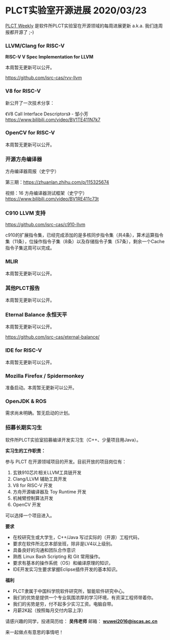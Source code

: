 # PLCT实验室开源进展 2020/03/23

[PLCT Weekly](https://github.com/isrc-cas/PLCT-Weekly)
是软件所PLCT实验室在开源领域的每周进展更新
a.k.a. 我们连周报都开源了 ;-)

### LLVM/Clang for RISC-V

**RISC-V V Spec Implementation for LLVM**

本周暂无更新可以公开。

https://github.com/isrc-cas/rvv-llvm

### V8 for RISC-V

新公开了一次技术分享：

《V8 Call Interface Descriptors》 - 邹小芳
https://www.bilibili.com/video/BV1TE411N7k7

### OpenCV for RISC-V

本周暂无更新可以公开。

### 开源方舟编译器

方舟编译器周报（史宁宁）

第三期：https://zhuanlan.zhihu.com/p/115325674

视频：16 方舟编译器测试框架（史宁宁）
https://www.bilibili.com/video/BV1RE411c73t

### C910 LLVM 支持

https://github.com/isrc-cas/c910-llvm

c910的扩展指令集，已经完成添加的是多核同步指令集（共4条），算术运算指令集（11条），位操作指令子集（8条）以及存储指令子集（57条），剩余一个Cache指令子集这周可以完成。

### MLIR

本周暂无更新可以公开。

### 其他PLCT报告

本周暂无更新可以公开。

### Eternal Balance 永恒天平

本周暂无更新可以公开。

https://github.com/isrc-cas/eternal-balance/

### IDE for RISC-V

本周暂无更新可以公开。

### Mozilla Firefox / Spidermonkey

准备启动。本周暂无更新可以公开。

### OpenJDK & ROS

需求尚未明确。暂无启动的计划。

### 招募长期实习生

软件所PLCT实验室招募编译开发实习生（C++、少量项目用Java）。

**实习生的工作职责：**

参与 PLCT 在开源领域项目的开发。目前开放的项目岗位有：
1. 玄铁910芯片相关LLVM工具链开发
2. Clang/LLVM 辅助工具开发
3. V8 for RISC-V 开发
4. 方舟开源编译器及 Toy Runtime 开发
5. 机械臂控制算法开发
6. OpenCV 开发

可以选择一个项目进入。

**要求**
- 在校研究生或大学生，C++/Java 写过实际的（开源）工程代码，
- 要求在软件所北京本部坐班，除非是LV4以上级别。
- 具备良好的沟通和团队合作意识
- 熟练 Linux Bash Scripting 和 Git 常用操作。
- 要求有基本的操作系统（OS）和编译原理的知识，
- IDE开发实习生要求掌握Eclipse插件开发的基本知识。

**福利**
- PLCT隶属于中国科学院软件研究所，智能软件研究中心。
- 我们的优势是提供一个专业氛围浓厚的学习环境，有资深工程师带着你。
- 我们的劣势是穷，付不起多少实习工资。电脑自带。
- 月薪2K起（按照每月交付内容上浮）

请感兴趣的同学，投递简历给： **吴伟老师**
邮箱：
**wuwei2016@iscas.ac.cn**

来一起做点有意思的事情吧！
